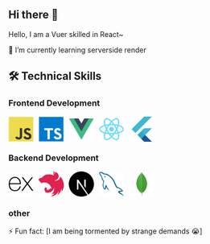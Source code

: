 ## Hi there 👋

<!--
**zhuzhushe/zhuzhushe** is a ✨ _special_ ✨ repository because its `README.md` (this file) appears on your GitHub profile.

Here are some ideas to get you started:

- 🔭 I’m currently working on ...
- 🌱 I’m currently learning ...
- 👯 I’m looking to collaborate on ...
- 🤔 I’m looking for help with ...
- 💬 Ask me about ...
- 📫 How to reach me: ...
- 😄 Pronouns: ...
- ⚡ Fun fact: ...
-->

Hello, I am a Vuer skilled in React~

🌱 I’m currently learning serverside render

## 🛠 Technical Skills

### Frontend Development

<div style="display:flex;gap:10px">
<img src="image-11.png" width="50" height="50" alt="vue">
<img src="image-12.png" width="50" height="50" alt="vue">
<img src="image-8.png" width="50" height="50" alt="vue">
<img src="image-6.png" width="50" height="50" alt="react">
<img src="image-5.png" width="50" height="50" alt="flutter">
</div>
<div style="margin-top:10px">

### Backend Development

<div style="display:flex;gap:10px">
<img src="image-4.png" width="50" height="50" alt="express">
<img src="image-7.png" width="50" height="50" alt="nest">
<img src="image-13.png" width="50" height="50" alt="nest">
<img src="image-9.png" width="50" height="50" alt="mysql">
<img src="image-10.png" width="50" height="50" alt="mongodb">

</div>
</div>

### other

⚡ Fun fact: [I am being tormented by strange demands 😭]
